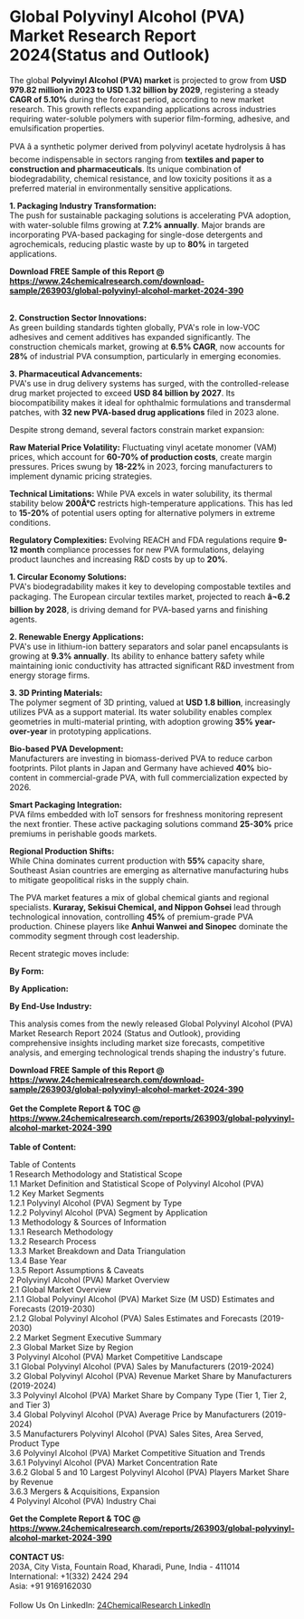 <h1>Global Polyvinyl Alcohol (PVA) Market Research Report 2024(Status and Outlook)</h1><p>The global <strong>Polyvinyl Alcohol (PVA) market</strong> is projected to grow from <strong>USD 979.82 million in 2023 to USD 1.32 billion by 2029</strong>, registering a steady <strong>CAGR of 5.10%</strong> during the forecast period, according to new market research. This growth reflects expanding applications across industries requiring water-soluble polymers with superior film-forming, adhesive, and emulsification properties.</p><p>PVA â a synthetic polymer derived from polyvinyl acetate hydrolysis â has become indispensable in sectors ranging from <strong>textiles and paper to construction and pharmaceuticals</strong>. Its unique combination of biodegradability, chemical resistance, and low toxicity positions it as a preferred material in environmentally sensitive applications.</p><p><strong>1. Packaging Industry Transformation:</strong><br>
The push for sustainable packaging solutions is accelerating PVA adoption, with water-soluble films growing at <strong>7.2% annually</strong>. Major brands are incorporating PVA-based packaging for single-dose detergents and agrochemicals, reducing plastic waste by up to <strong>80%</strong> in targeted applications.</p><div><b>Download FREE Sample of this Report @ 
            <a href="https://www.24chemicalresearch.com/download-sample/263903/global-polyvinyl-alcohol-market-2024-390">
            https://www.24chemicalresearch.com/download-sample/263903/global-polyvinyl-alcohol-market-2024-390</a></b></div><br><p><strong>2. Construction Sector Innovations:</strong><br>
As green building standards tighten globally, PVA's role in low-VOC adhesives and cement additives has expanded significantly. The construction chemicals market, growing at <strong>6.5% CAGR</strong>, now accounts for <strong>28%</strong> of industrial PVA consumption, particularly in emerging economies.</p><p><strong>3. Pharmaceutical Advancements:</strong><br>
PVA's use in drug delivery systems has surged, with the controlled-release drug market projected to exceed <strong>USD 84 billion by 2027</strong>. Its biocompatibility makes it ideal for ophthalmic formulations and transdermal patches, with <strong>32 new PVA-based drug applications</strong> filed in 2023 alone.</p><p>Despite strong demand, several factors constrain market expansion:</p><p><strong>Raw Material Price Volatility:</strong> Fluctuating vinyl acetate monomer (VAM) prices, which account for <strong>60-70% of production costs</strong>, create margin pressures. Prices swung by <strong>18-22%</strong> in 2023, forcing manufacturers to implement dynamic pricing strategies.</p><p><strong>Technical Limitations:</strong> While PVA excels in water solubility, its thermal stability below <strong>200Â°C</strong> restricts high-temperature applications. This has led to <strong>15-20%</strong> of potential users opting for alternative polymers in extreme conditions.</p><p><strong>Regulatory Complexities:</strong> Evolving REACH and FDA regulations require <strong>9-12 month</strong> compliance processes for new PVA formulations, delaying product launches and increasing R&amp;D costs by up to <strong>20%</strong>.</p><p><strong>1. Circular Economy Solutions:</strong><br>
PVA's biodegradability makes it key to developing compostable textiles and packaging. The European circular textiles market, projected to reach <strong>â¬6.2 billion by 2028</strong>, is driving demand for PVA-based yarns and finishing agents.</p><p><strong>2. Renewable Energy Applications:</strong><br>
PVA's use in lithium-ion battery separators and solar panel encapsulants is growing at <strong>9.3% annually</strong>. Its ability to enhance battery safety while maintaining ionic conductivity has attracted significant R&amp;D investment from energy storage firms.</p><p><strong>3. 3D Printing Materials:</strong><br>
The polymer segment of 3D printing, valued at <strong>USD 1.8 billion</strong>, increasingly utilizes PVA as a support material. Its water solubility enables complex geometries in multi-material printing, with adoption growing <strong>35% year-over-year</strong> in prototyping applications.</p><p><strong>Bio-based PVA Development:</strong><br>
	Manufacturers are investing in biomass-derived PVA to reduce carbon footprints. Pilot plants in Japan and Germany have achieved <strong>40%</strong> bio-content in commercial-grade PVA, with full commercialization expected by 2026.</p><p><strong>Smart Packaging Integration:</strong><br>
	PVA films embedded with IoT sensors for freshness monitoring represent the next frontier. These active packaging solutions command <strong>25-30%</strong> price premiums in perishable goods markets.</p><p><strong>Regional Production Shifts:</strong><br>
	While China dominates current production with <strong>55%</strong> capacity share, Southeast Asian countries are emerging as alternative manufacturing hubs to mitigate geopolitical risks in the supply chain.</p><p>The PVA market features a mix of global chemical giants and regional specialists. <strong>Kuraray, Sekisui Chemical, and Nippon Gohsei</strong> lead through technological innovation, controlling <strong>45%</strong> of premium-grade PVA production. Chinese players like <strong>Anhui Wanwei and Sinopec</strong> dominate the commodity segment through cost leadership.</p><p>Recent strategic moves include:</p><p><strong>By Form:</strong></p><p><strong>By Application:</strong></p><p><strong>By End-Use Industry:</strong></p><p>This analysis comes from the newly released Global Polyvinyl Alcohol (PVA) Market Research Report 2024 (Status and Outlook), providing comprehensive insights including market size forecasts, competitive analysis, and emerging technological trends shaping the industry's future.</p><div><b>Download FREE Sample of this Report @ 
            <a href="https://www.24chemicalresearch.com/download-sample/263903/global-polyvinyl-alcohol-market-2024-390">
            https://www.24chemicalresearch.com/download-sample/263903/global-polyvinyl-alcohol-market-2024-390</a></b></div><br><div><b>Get the Complete Report & TOC @ 
            <a href="https://www.24chemicalresearch.com/reports/263903/global-polyvinyl-alcohol-market-2024-390">
            https://www.24chemicalresearch.com/reports/263903/global-polyvinyl-alcohol-market-2024-390</a></b></div><br>
            <b>Table of Content:</b><p>Table of Contents<br />
1 Research Methodology and Statistical Scope<br />
1.1 Market Definition and Statistical Scope of Polyvinyl Alcohol (PVA)<br />
1.2 Key Market Segments<br />
1.2.1 Polyvinyl Alcohol (PVA) Segment by Type<br />
1.2.2 Polyvinyl Alcohol (PVA) Segment by Application<br />
1.3 Methodology & Sources of Information<br />
1.3.1 Research Methodology<br />
1.3.2 Research Process<br />
1.3.3 Market Breakdown and Data Triangulation<br />
1.3.4 Base Year<br />
1.3.5 Report Assumptions & Caveats<br />
2 Polyvinyl Alcohol (PVA) Market Overview<br />
2.1 Global Market Overview<br />
2.1.1 Global Polyvinyl Alcohol (PVA) Market Size (M USD) Estimates and Forecasts (2019-2030)<br />
2.1.2 Global Polyvinyl Alcohol (PVA) Sales Estimates and Forecasts (2019-2030)<br />
2.2 Market Segment Executive Summary<br />
2.3 Global Market Size by Region<br />
3 Polyvinyl Alcohol (PVA) Market Competitive Landscape<br />
3.1 Global Polyvinyl Alcohol (PVA) Sales by Manufacturers (2019-2024)<br />
3.2 Global Polyvinyl Alcohol (PVA) Revenue Market Share by Manufacturers (2019-2024)<br />
3.3 Polyvinyl Alcohol (PVA) Market Share by Company Type (Tier 1, Tier 2, and Tier 3)<br />
3.4 Global Polyvinyl Alcohol (PVA) Average Price by Manufacturers (2019-2024)<br />
3.5 Manufacturers Polyvinyl Alcohol (PVA) Sales Sites, Area Served, Product Type<br />
3.6 Polyvinyl Alcohol (PVA) Market Competitive Situation and Trends<br />
3.6.1 Polyvinyl Alcohol (PVA) Market Concentration Rate<br />
3.6.2 Global 5 and 10 Largest Polyvinyl Alcohol (PVA) Players Market Share by Revenue<br />
3.6.3 Mergers & Acquisitions, Expansion<br />
4 Polyvinyl Alcohol (PVA) Industry Chai</p><div><b>Get the Complete Report & TOC @ 
            <a href="https://www.24chemicalresearch.com/reports/263903/global-polyvinyl-alcohol-market-2024-390">
            https://www.24chemicalresearch.com/reports/263903/global-polyvinyl-alcohol-market-2024-390</a></b></div><br><b>CONTACT US:</b><br>
            203A, City Vista, Fountain Road, Kharadi, Pune, India - 411014<br>
            International: +1(332) 2424 294<br>
            Asia: +91 9169162030 <br><br>
            Follow Us On LinkedIn: <a href="https://www.linkedin.com/company/24chemicalresearch/">24ChemicalResearch LinkedIn</a>
